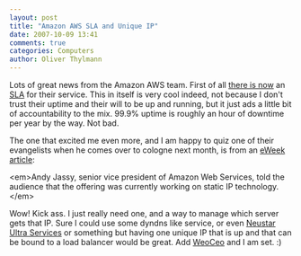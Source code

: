 ```yaml
---
layout: post
title: "Amazon AWS SLA and Unique IP"
date: 2007-10-09 13:41
comments: true
categories: Computers
author: Oliver Thylmann
---
```










Lots of great news from the Amazon AWS team. First of all [there is now](http://aws.typepad.com/aws/2007/10/amazon-s3-at-yo.html?cid=85711004) an [SLA](http://www.amazon.com/gp/browse.html?node=379654011) for their service. This in itself is very cool indeed, not because I don't trust their uptime and their will to be up and running, but it just ads a little bit of accountability to the mix. 99.9% uptime is roughly an hour of downtime per year by the way. Not bad.

The one that excited me even more, and I am happy to quiz one of their evangelists when he comes over to cologne next month, is from an [eWeek article](http://www.eweek.com/article2/0,1759,2190210,00.asp):

&lt;em&gt;Andy Jassy, senior vice president of Amazon Web Services, told the audience that the offering was currently working on static IP technology.&lt;/em&gt;

Wow! Kick ass. I just really need one, and a way to manage which server gets that IP. Sure I could use some dyndns like service, or even [Neustar Ultra Services](http://www.neustarultraservices.biz/) or something but having one unique IP that is up and that can be bound to a load balancer would be great. Add [WeoCeo](http://weoceo.weogeo.com/) and I am set. :)

